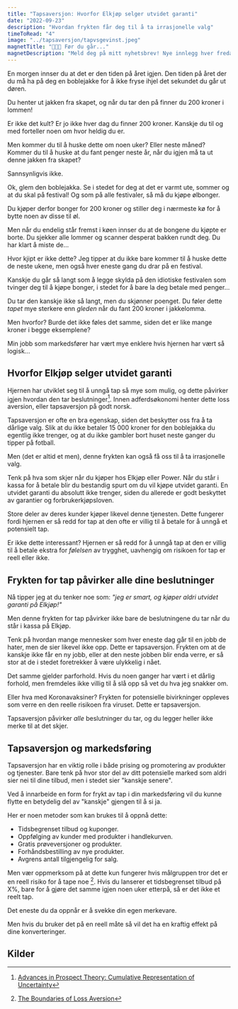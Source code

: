 ```yaml
---
title: "Tapsaversjon: Hvorfor Elkjøp selger utvidet garanti"
date: "2022-09-23"
description: "Hvordan frykten får deg til å ta irrasjonelle valg"
timeToRead: "4"
image: "../tapsaversjon/tapvsgevinst.jpeg"
magnetTitle: "👋👋👋 Før du går..."
magnetDescription: "Meld deg på mitt nyhetsbrev! Nye innlegg hver fredag, rett i din innboks 💌"
---
```


En morgen innser du at det er den tiden på året igjen. Den tiden på året der du må ha på deg en boblejakke for å ikke fryse ihjel det sekundet du går ut døren. 

Du henter ut jakken fra skapet, og når du tar den på finner du 200 kroner i lommen! 

Er ikke det kult? Er jo ikke hver dag du finner 200 kroner. Kanskje du til og med forteller noen om hvor heldig du er. 

Men kommer du til å huske dette om noen uker? Eller neste måned? Kommer du til å huske at du fant penger neste år, når du igjen må ta ut denne jakken fra skapet? 

Sannsynligvis ikke. 

Ok, glem den boblejakka. Se i stedet for deg at det er varmt ute, sommer og at du skal på festival! Og som på alle festivaler, så må du kjøpe ølbonger. 

Du kjøper derfor bonger for 200 kroner og stiller deg i nærmeste kø for å bytte noen av disse til øl. 

Men når du endelig står fremst i køen innser du at de bongene du kjøpte er borte. Du sjekker alle lommer og scanner desperat bakken rundt deg. Du har klart å miste de... 

Hvor kjipt er ikke dette? Jeg tipper at du ikke bare kommer til å huske dette de neste ukene, men også hver eneste gang du drar på en festival. 

Kanskje du går så langt som å legge skylda på den idiotiske festivalen som tvinger deg til å kjøpe bonger, i stedet for å bare la deg betale med penger...

Du tar den kanskje ikke så langt, men du skjønner poenget. Du føler dette *tapet* mye sterkere enn *gleden* når du fant 200 kroner i jakkelomma. 

Men hvorfor? Burde det ikke føles det samme, siden det er like mange kroner i begge eksemplene?

Min jobb som markedsfører har vært mye enklere hvis hjernen har vært så logisk...

## Hvorfor Elkjøp selger utvidet garanti

Hjernen har utviklet seg til å unngå tap så mye som mulig, og dette påvirker igjen hvordan den tar beslutninger[^1]. Innen adferdsøkonomi henter dette loss aversion, eller tapsaversjon på godt norsk.

Tapsaversjon er ofte en bra egenskap, siden det beskytter oss fra å ta dårlige valg. Slik at du ikke betaler 15 000 kroner for den boblejakka du egentlig ikke trenger, og at du ikke gambler bort huset neste ganger du tipper på fotball. 

Men (det er altid et men), denne frykten kan også få oss til å ta irrasjonelle valg. 

Tenk på hva som skjer når du kjøper hos Elkjøp eller Power. Når du står i kassa for å betale blir du bestandig spurt om du vil kjøpe utvidet garanti. En utvidet garanti du absolutt ikke trenger, siden du allerede er godt beskyttet av garantier og forbrukerkjøpsloven.

Store deler av deres kunder kjøper likevel denne tjenesten. Dette fungerer fordi hjernen er så redd for tap at den ofte er villig til å betale  for å unngå et potensielt tap. 

Er ikke dette interessant? Hjernen er så redd for å unngå tap at den er villig til å betale ekstra for *følelsen* av trygghet, uavhengig om risikoen for tap er reell eller ikke. 

## Frykten for tap påvirker alle dine beslutninger

Nå tipper jeg at du tenker noe som: *"jeg er smart, og kjøper aldri utvidet garanti på Elkjøp!"* 

Men denne frykten for tap påvirker ikke bare de beslutningene du tar når du står i kassa på Elkjøp.  

Tenk på hvordan mange mennesker som hver eneste dag går til en jobb de hater, men de sier likevel ikke opp. Dette er tapsaversjon. Frykten om at de kanskje ikke får en ny jobb, eller at den neste jobben blir enda verre, er så stor at de i stedet foretrekker å være ulykkelig i nået. 

Det samme gjelder parforhold. Hvis du noen ganger har vært i et dårlig forhold, men fremdeles ikke villig til å slå opp så vet du hva jeg snakker om. 

Eller hva med Koronavaksiner? Frykten for potensielle bivirkninger oppleves som verre en den reelle risikoen fra viruset. Dette er tapsaversjon. 

Tapsaversjon påvirker *alle* beslutninger du tar, og du legger heller ikke merke til at det skjer. 

## Tapsaversjon og markedsføring

Tapsaversjon har en viktig rolle i både prising og promotering av produkter og tjenester. Bare tenk på hvor stor del av ditt potensielle marked som aldri sier nei til dine tilbud, men i stedet sier "kanskje senere". 

Ved å innarbeide en form for frykt av tap i din markedsføring vil du kunne flytte en betydelig del av "kanskje" gjengen til å si ja. 

Her er noen metoder som kan brukes til å oppnå dette:

* Tidsbegrenset tilbud og kuponger.
* Oppfølging av kunder med produkter i handlekurven.
* Gratis prøveversjoner og produkter.
* Forhåndsbestilling av nye produkter.
* Avgrens antall tilgjengelig for salg.

Men vær oppmerksom på at dette kun fungerer hvis målgruppen tror det er en reell risiko for å tape noe [^2]. Hvis du lanserer et tidsbegrenset tilbud på X%, bare for å gjøre det samme igjen noen uker etterpå, så er det ikke et reelt tap. 

Det eneste du da oppnår er å svekke din egen merkevare. 

Men hvis du bruker det på en reell måte så vil det ha en kraftig effekt på dine konverteringer. 

## Kilder

[^1]: [Advances in Prospect Theory: Cumulative Representation of Uncertainty](http://psych.fullerton.edu/mbirnbaum/psych466/articles/tversky_kahneman_jru_92.pdf)
[^2]: [The Boundaries of Loss Aversion](https://journals.sagepub.com/doi/10.1509/jmkr.42.2.119.62292)

